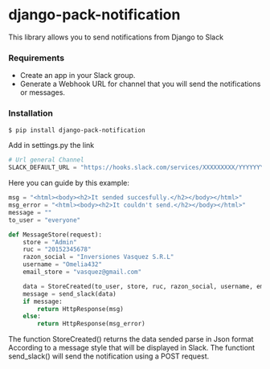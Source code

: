 # django-pack-notification
This library allows you to send notifications from Django to Slack

### Requirements
* Create an app in your Slack group.
* Generate a Webhook URL for channel that you will send the notifications or messages.

### Installation 
```sh
$ pip install django-pack-notification
```
Add in settings.py the link
```py
# Url general Channel
SLACK_DEFAULT_URL = "https://hooks.slack.com/services/XXXXXXXXX/YYYYYYYY/OXbi63xBPrGeceUMsEsTngUA"
```
Here you can guide by this example:
```py
msg = "<html><body><h2>It sended succesfully.</h2></body></html>"
msg_error = "<html><body><h2>It couldn't send.</h2></body></html>"
message = ""
to_user = "everyone"

def MessageStore(request):
    store = "Admin"
    ruc = "20152345678"
    razon_social = "Inversiones Vasquez S.R.L"
    username = "Omelia432"
    email_store = "vasquez@gmail.com"

    data = StoreCreated(to_user, store, ruc, razon_social, username, email_store)
    message = send_slack(data)
    if message:
        return HttpResponse(msg)
    else:
        return HttpResponse(msg_error)
```
The function StoreCreated() returns the data sended parse in Json format According to a message style that will be displayed in Slack.
The functiont send_slack() will send the notification using a POST request.
